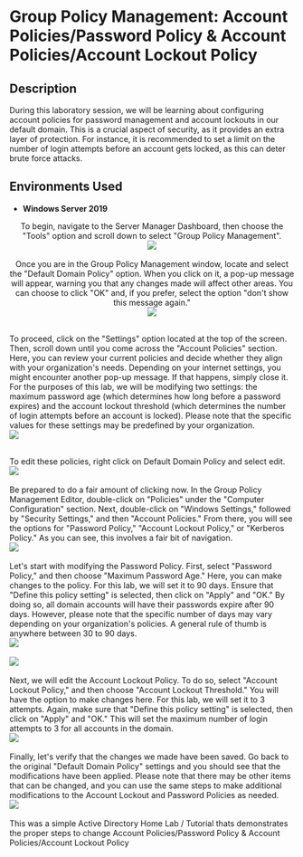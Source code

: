 <h1>Group Policy Management: Account Policies/Password Policy & Account Policies/Account Lockout Policy</h1>



<h2>Description</h2>
During this laboratory session, we will be learning about configuring account policies for password management and account lockouts in our default domain. This is a crucial aspect of security, as it provides an extra layer of protection. For instance, it is recommended to set a limit on the number of login attempts before an account gets locked, as this can deter brute force attacks.
<br />




<h2>Environments Used </h2>

- <b>Windows Server 2019</b> 


<p align="center">
To begin, navigate to the Server Manager Dashboard, then choose the "Tools" option and scroll down to select "Group Policy Management". <br/>
<img src="https://github.com/Rastallworth1/Group-Policy-Management-Account-Policies-Password-Policy-Account-policies-Account-Lockout-policy/blob/main/Screenshot%201.png"/>
<br />


<br />
Once you are in the Group Policy Management window, locate and select the "Default Domain Policy" option. When you click on it, a pop-up message will appear, warning you that any changes made will affect other areas. You can choose to click "OK" and, if you prefer, select the option "don't show this message again."<br/>
<img src="https://github.com/Rastallworth1/Group-Policy-Management-Account-Policies-Password-Policy-Account-policies-Account-Lockout-policy/blob/main/Screenshot%202.png"/>
<br />


<br /> To proceed, click on the "Settings" option located at the top of the screen. Then, scroll down until you come across the "Account Policies" section. Here, you can review your current policies and decide whether they align with your organization's needs. Depending on your internet settings, you might encounter another pop-up message. If that happens, simply close it. For the purposes of this lab, we will be modifying two settings: the maximum password age (which determines how long before a password expires) and the account lockout threshold (which determines the number of login attempts before an account is locked). Please note that the specific values for these settings may be predefined by your organization.  <br/>
<img src="https://github.com/Rastallworth1/Group-Policy-Management-Account-Policies-Password-Policy-Account-policies-Account-Lockout-policy/blob/main/Screenshot%203.png"/>
<br />


<br />
To edit these policies, right click on Default Domain Policy and select edit.  <br/>
<img src="https://github.com/Rastallworth1/Group-Policy-Management-Account-Policies-Password-Policy-Account-policies-Account-Lockout-policy/blob/main/Screenshot%204.png"/>
<br />


<br />
Be prepared to do a fair amount of clicking now. In the Group Policy Management Editor, double-click on "Policies" under the "Computer Configuration" section. Next, double-click on "Windows Settings," followed by "Security Settings," and then "Account Policies." From there, you will see the options for "Password Policy," "Account Lockout Policy," or "Kerberos Policy." As you can see, this involves a fair bit of navigation.   <br/>
<img src="https://github.com/Rastallworth1/Joining-a-computer-to-a-Domain/blob/main/join%20PC%205.png"/>
<br />



  <br />
Let's start with modifying the Password Policy. First, select "Password Policy," and then choose "Maximum Password Age." Here, you can make changes to the policy. For this lab, we will set it to 90 days. Ensure that "Define this policy setting" is selected, then click on "Apply" and "OK." By doing so, all domain accounts will have their passwords expire after 90 days. However, please note that the specific number of days may vary depending on your organization's policies. A general rule of thumb is anywhere between 30 to 90 days.  <br/>
<img src="https://github.com/Rastallworth1/Joining-a-computer-to-a-Domain/blob/main/Join%20PC%206.png"/>
<br />
<br />
<img src="https://github.com/Rastallworth1/Joining-a-computer-to-a-Domain/blob/main/join%20pc%207%20p3.png"/>
<br />


<br />
Next, we will edit the Account Lockout Policy. To do so, select "Account Lockout Policy," and then choose "Account Lockout Threshold." You will have the option to make changes here. For this lab, we will set it to 3 attempts. Again, make sure that "Define this policy setting" is selected, then click on "Apply" and "OK." This will set the maximum number of login attempts to 3 for all accounts in the domain.  <br/>
<img src="https://github.com/Rastallworth1/Joining-a-computer-to-a-Domain/blob/main/Join%20PC%207%20p1.png"/>
<br />



<br />
Finally, let's verify that the changes we made have been saved. Go back to the original "Default Domain Policy" settings and you should see that the modifications have been applied. Please note that there may be other items that can be changed, and you can use the same steps to make additional modifications to the Account Lockout and Password Policies as needed.  <br/>
<img src="https://github.com/Rastallworth1/Joining-a-computer-to-a-Domain/blob/main/Join%20PC%208%20pt%201.png"/>
<br />

 
  
  


<br />
This was a simple Active Directory Home Lab / Tutorial thats demonstrates the proper steps to change Account Policies/Password Policy & Account Policies/Account Lockout Policy<br/>
